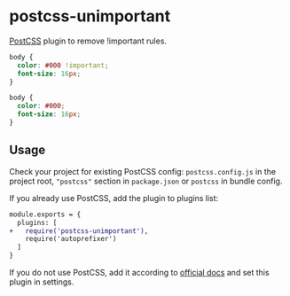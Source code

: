 # postcss-unimportant

[PostCSS] plugin to remove !important rules.

[PostCSS]: https://github.com/postcss/postcss

```css
body {
  color: #000 !important;
  font-size: 16px;
}
```

```css
body {
  color: #000;
  font-size: 16px;
}
```

## Usage

Check your project for existing PostCSS config: `postcss.config.js`
in the project root, `"postcss"` section in `package.json`
or `postcss` in bundle config.

If you already use PostCSS, add the plugin to plugins list:

```diff
module.exports = {
  plugins: [
+   require('postcss-unimportant'),
    require('autoprefixer')
  ]
}
```

If you do not use PostCSS, add it according to [official docs]
and set this plugin in settings.

[official docs]: https://github.com/postcss/postcss#usage
